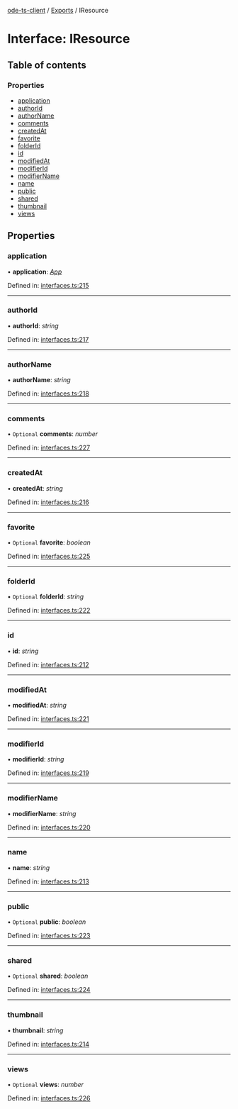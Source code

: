 [ode-ts-client](../README.md) / [Exports](../modules.md) / IResource

# Interface: IResource

## Table of contents

### Properties

- [application](iresource.md#application)
- [authorId](iresource.md#authorid)
- [authorName](iresource.md#authorname)
- [comments](iresource.md#comments)
- [createdAt](iresource.md#createdat)
- [favorite](iresource.md#favorite)
- [folderId](iresource.md#folderid)
- [id](iresource.md#id)
- [modifiedAt](iresource.md#modifiedat)
- [modifierId](iresource.md#modifierid)
- [modifierName](iresource.md#modifiername)
- [name](iresource.md#name)
- [public](iresource.md#public)
- [shared](iresource.md#shared)
- [thumbnail](iresource.md#thumbnail)
- [views](iresource.md#views)

## Properties

### application

• **application**: [*App*](../modules.md#app)

Defined in: [interfaces.ts:215](https://github.com/opendigitaleducation/infrontexplore/blob/2f94543/src/ts/interfaces.ts#L215)

___

### authorId

• **authorId**: *string*

Defined in: [interfaces.ts:217](https://github.com/opendigitaleducation/infrontexplore/blob/2f94543/src/ts/interfaces.ts#L217)

___

### authorName

• **authorName**: *string*

Defined in: [interfaces.ts:218](https://github.com/opendigitaleducation/infrontexplore/blob/2f94543/src/ts/interfaces.ts#L218)

___

### comments

• `Optional` **comments**: *number*

Defined in: [interfaces.ts:227](https://github.com/opendigitaleducation/infrontexplore/blob/2f94543/src/ts/interfaces.ts#L227)

___

### createdAt

• **createdAt**: *string*

Defined in: [interfaces.ts:216](https://github.com/opendigitaleducation/infrontexplore/blob/2f94543/src/ts/interfaces.ts#L216)

___

### favorite

• `Optional` **favorite**: *boolean*

Defined in: [interfaces.ts:225](https://github.com/opendigitaleducation/infrontexplore/blob/2f94543/src/ts/interfaces.ts#L225)

___

### folderId

• `Optional` **folderId**: *string*

Defined in: [interfaces.ts:222](https://github.com/opendigitaleducation/infrontexplore/blob/2f94543/src/ts/interfaces.ts#L222)

___

### id

• **id**: *string*

Defined in: [interfaces.ts:212](https://github.com/opendigitaleducation/infrontexplore/blob/2f94543/src/ts/interfaces.ts#L212)

___

### modifiedAt

• **modifiedAt**: *string*

Defined in: [interfaces.ts:221](https://github.com/opendigitaleducation/infrontexplore/blob/2f94543/src/ts/interfaces.ts#L221)

___

### modifierId

• **modifierId**: *string*

Defined in: [interfaces.ts:219](https://github.com/opendigitaleducation/infrontexplore/blob/2f94543/src/ts/interfaces.ts#L219)

___

### modifierName

• **modifierName**: *string*

Defined in: [interfaces.ts:220](https://github.com/opendigitaleducation/infrontexplore/blob/2f94543/src/ts/interfaces.ts#L220)

___

### name

• **name**: *string*

Defined in: [interfaces.ts:213](https://github.com/opendigitaleducation/infrontexplore/blob/2f94543/src/ts/interfaces.ts#L213)

___

### public

• `Optional` **public**: *boolean*

Defined in: [interfaces.ts:223](https://github.com/opendigitaleducation/infrontexplore/blob/2f94543/src/ts/interfaces.ts#L223)

___

### shared

• `Optional` **shared**: *boolean*

Defined in: [interfaces.ts:224](https://github.com/opendigitaleducation/infrontexplore/blob/2f94543/src/ts/interfaces.ts#L224)

___

### thumbnail

• **thumbnail**: *string*

Defined in: [interfaces.ts:214](https://github.com/opendigitaleducation/infrontexplore/blob/2f94543/src/ts/interfaces.ts#L214)

___

### views

• `Optional` **views**: *number*

Defined in: [interfaces.ts:226](https://github.com/opendigitaleducation/infrontexplore/blob/2f94543/src/ts/interfaces.ts#L226)
